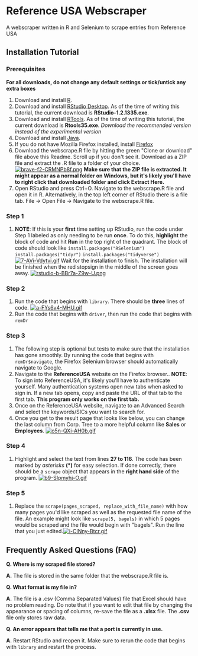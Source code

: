 
# Reference USA Webscraper
A webscraper written in R and Selenium to scrape entries from Reference USA

## Installation Tutorial
### Prerequisites
**For all downloads, do not change any default settings or tick/untick any extra boxes**
1.	Download and install [R](https://cran.cnr.berkeley.edu/bin/windows/base/R-3.6.1-win.exe). 
2.  Download and install [RStudio Desktop](https://www.rstudio.com/products/rstudio/download/). As of the time of writing this tutorial, the current download is **RStudio-1.2.1335.exe**.
3.	Download and install [RTools](https://cran.r-project.org/bin/windows/Rtools/). As of the time of writing this tutorial, the current download is **Rtools35.exe**. *Download the recommended version instead of the experimental version*
4.  Download and install [Java](https://www.java.com/en/download/win10.jsp). 
5.	If you do not have Mozilla Firefox installed, install [Firefox](https://www.mozilla.org/en-US/firefox/)
6.	Download the webscrape.R file by hitting the green "Clone or download" file above this Readme. Scroll up if you don't see it. Download as a ZIP file and extract the .R file to a folder of your choice.[![brave-f2-CRMNPb8f.png](https://i.postimg.cc/SR16G6HM/brave-f2-CRMNPb8f.png)](https://postimg.cc/kR8RJbJJ)
**Make sure that the ZIP file is extracted. It might appear as a normal folder on Windows, but it's likely you'll have to right click that downloaded folder and click Extract Here.**
7. Open RStudio and press Ctrl+O. Navigate to the webscrape.R file and open it in R. Alternatively, in the top left corner of RStudio there is a file tab. File -> Open File -> Navigate to the webscrape.R file.

### Step 1
1. **NOTE**: If this is your **first** time setting up RStudio, run the code under Step 1 labeled as only needing to be run **once**. To do this, **highlight** the block of code and hit **Run** in the top right of the quadrant.
The block of code should look like 
`install.packages("RSelenium")`
`install.packages("tidyr")`
`install.packages("tidyverse")`
[![7-AVi-Vdytvi.gif](https://i.postimg.cc/VLdQ3NTF/7-AVi-Vdytvi.gif)](https://postimg.cc/bscBnqqG)
Wait for the installation to finish. The installation will be finished when the red stopsign in the middle of the screen goes away.
[![rstudio-b-BBr7a-Z9w-U.png](https://i.postimg.cc/RZ6kKG2w/rstudio-b-BBr7a-Z9w-U.png)](https://postimg.cc/cvWkN7xJ)
### Step 2
1. Run the code that begins with `library`. There should be **three** lines of code.
[![a-FYs6v4-MHU.gif](https://i.postimg.cc/LXHGv4LL/a-FYs6v4-MHU.gif)](https://postimg.cc/B8Vhn0hn)
3. Run the code that begins with `driver`, then run the code that begins with `remDr`
### Step 3
1. The following step is optional but tests to make sure that the installation has gone smoothly. By running the code that begins with `remDr$navigate`, the Firefox Selenium browser should automatically navigate to Google.
2. Navigate to the **ReferenceUSA** website on the Firefox browser.. **NOTE**: To sign into ReferenceUSA, it's likely you'll have to authenticate yourself. Many authentication systems open new tabs when asked to sign in. If a new tab opens, copy and paste the URL of that tab to the first tab. **This program only works on the first tab.**
3. Once on the ReferenceUSA website, navigate to an Advanced Search and select the keywords/SICs you want to search for.
4. Once you get to the result page that looks like below, you can change the last column from Corp. Tree to a more helpful column like **Sales** or __Employees__.
[![o5n-QXi-AH0b.gif](https://i.postimg.cc/T1cwF34x/o5n-QXi-AH0b.gif)](https://postimg.cc/vxcb6by2)
### Step 4
1. Highlight and select the text from lines **27 to 116**. The code has been marked by *asterisks* **(*)** for easy selection. If done correctly, there should be a `scrape` object that appears in the **right hand side** of the program.
[![b9-SIpmyhj-O.gif](https://i.postimg.cc/3wQybVL3/b9-SIpmyhj-O.gif)](https://postimg.cc/zypXytZQ)
### Step 5
1. Replace the `scrape(pages_scraped, replace_with_file_name)` with how many pages you'd like scraped as well as the requested file name of the file. An example might look like `scrape(5, bagels)` in which 5 pages would be scraped and the file would begin with "bagels". Run the line that you just edited.[![i-CINny-Btcr.gif](https://i.postimg.cc/501s1PtV/i-CINny-Btcr.gif)](https://postimg.cc/SXT6ff8T)

## Frequently Asked Questions (FAQ)
**Q. Where is my scraped file stored?**

**A.** The file is stored in the same folder that the webscrape.R file is.

**Q. What format is my file in?**

**A.** The file is a .csv (Comma Separated Values) file that Excel should have no problem reading. Do note that if you want to edit that file by changing the appearance or spacing of columns, re-save the file as a **.xlsx** file. The **.csv** file only stores raw data.

**Q. An error appears that tells me that a port is currently in use.**

**A.** Restart RStudio and reopen it. Make sure to rerun the code that begins with `library` and restart the process.

